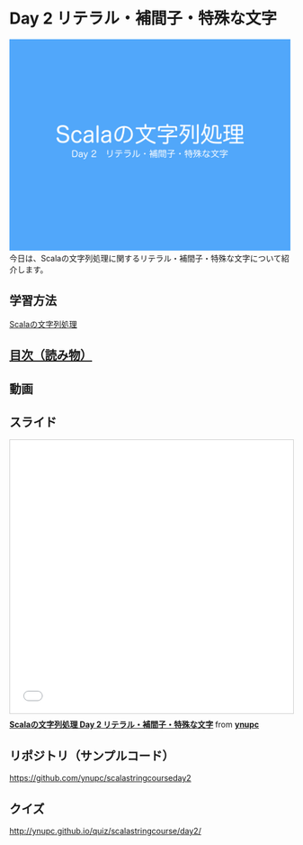 <h1>Day 2 リテラル・補間子・特殊な文字</h1>
<img src="image/string_course.001.jpeg" width="500px"/><br>
今日は、Scalaの文字列処理に関するリテラル・補間子・特殊な文字について紹介します。
<h2>学習方法</h2>
<a href="http://ynupc.github.io/course/scalastringcourse/index.html" target="_blank">Scalaの文字列処理</a>
<h2><a href="SUMMARY.md">目次（読み物）</a></h2>
<h2>動画</h2>
<h2>スライド</h2>
<iframe src="//www.slideshare.net/slideshow/embed_code/key/yD0LhExL8QmuKK" width="595" height="485" frameborder="0" marginwidth="0" marginheight="0" scrolling="no" style="border:1px solid #CCC; border-width:1px; margin-bottom:5px; max-width: 100%;" allowfullscreen> </iframe> <div style="margin-bottom:5px"> <strong> <a href="//www.slideshare.net/ynupc/scala-day-2" title="Scalaの文字列処理 Day 2 リテラル・補間子・特殊な文字" target="_blank">Scalaの文字列処理 Day 2 リテラル・補間子・特殊な文字</a> </strong> from <strong><a href="//www.slideshare.net/ynupc" target="_blank">ynupc</a></strong> </div>
<h2>リポジトリ（サンプルコード）</h2>
<a href="https://github.com/ynupc/scalastringcourseday2" target="_blank">https://github.com/ynupc/scalastringcourseday2</a>
<h2>クイズ</h2>
<a href="http://ynupc.github.io/quiz/scalastringcourse/day2/" target="_blank">http://ynupc.github.io/quiz/scalastringcourse/day2/</a>
